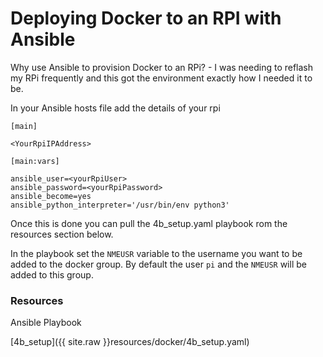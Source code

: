 # Deploying Docker to an RPI with Ansible

Why use Ansible to provision Docker to an RPi? - I was needing to reflash my RPi frequently and this got the environment exactly how I needed it to be.

In your Ansible hosts file add the details of your rpi

```
[main]

<YourRpiIPAddress>

[main:vars]

ansible_user=<yourRpiUser>
ansible_password=<yourRpiPassword>
ansible_become=yes
ansible_python_interpreter='/usr/bin/env python3'
```

Once this is done you can pull the 4b_setup.yaml playbook rom the resources section below.

In the playbook set the `NMEUSR` variable to the username you want to be added to the docker group. By default the user `pi` and the `NMEUSR` will be added to this group. 

### Resources

Ansible Playbook

[4b_setup]({{ site.raw }}resources/docker/4b_setup.yaml)